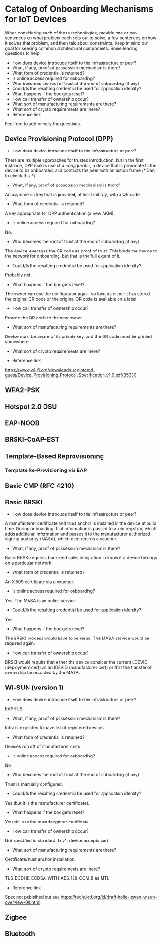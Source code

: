 # Catalog of Onboarding Mechanisms for IoT Devices

When considering each of these technologies, provide one or two sentences on what problem each sets out to solve, a few sentences on how it solves that problem, and then talk about constraints.  Keep in mind our goal for seeking common architectural components.  Some leading questions to help:

 * How does device introduce itself to the infrastructure or peer?
 * What, if any, proof of possession mechanism is there?
 * What form of credential is returned?
 * Is online access required for onboarding?
 * Who becomes the root of trust at the end of onboarding (if any)
 * Could/Is the resulting credential be used for application identity?
 * What happens if the box gets reset?
 * How can transfer of ownership occur?
 * What sort of manufacturing requirements are there?
 * What sort of crypto requirements are there?
 * Reference link

Feel free to add or vary the questions.


## Device Provisioning Protocol (DPP)
 * How does device introduce itself to the infrastructure or peer?
 
There are multiple approaches for trusted introduction, but in the first instance, DPP makes use of a *configurator*, a device that is proximate to the device to be onboarded, and contacts the peer with an action frame /* Dan to check this */
 
 * What, if any, proof of possession mechanism is there?
 
An asymmetric key that is provided, at least initially, with a QR code.

 * What form of credential is returned?
 
A key appropriate for DPP authentication (a new AKM).

 * Is online access required for onboarding?
 
No.

 * Who becomes the root of trust at the end of onboarding (if any)

The device leverages the QR code as proof of trust.  This binds the device to the network for onboarding, but that is the full extent of it.

 * Could/Is the resulting credential be used for application identity?

Probably not.

 * What happens if the box gets reset?

The owner can use the configurator again, so long as either it has stored the original QR code *or* the original QR code is available on a label.

 * How can transfer of ownership occur?
 
Provide the QR code to the new owner.

 * What sort of manufacturing requirements are there?
 
Device must be aware of its private key, and the QR code must be printed somewhere.

 * What sort of crypto requirements are there?


 * Reference link

https://www.wi-fi.org/downloads-registered-guest/Device_Provisioning_Protocol_Specification_v1.0.pdf/35330

## WPA2-PSK

## Hotspot 2.0 OSU

## EAP-NOOB

## BRSKI-CoAP-EST

## Template-Based Reprovisioning

### Template Re-Provisioning via EAP

## Basic CMP (RFC 4210)

## Basic BRSKI

 * How does device introduce itself to the infrastructure or peer?

A manufacturer certificate and trust anchor is installed in the device at build time.  During onboarding, that information is passed to a join registrar, which adds additional information and passes it to the manufacturer authorized signing authority (MASA), which then returns a voucher.

 * What, if any, proof of possession mechanism is there?

Basic BRSKI requires back-end sales integration to know if a device belongs on a particular network.

 *  What form of credential is returned?

An X.509 certificate via a voucher.

 * Is online access required for onboarding?

Yes.  The MASA is an online service.

 * Could/Is the resulting credential be used for application identity?

Yes.

 * What happens if the box gets reset?

The BRSKI process would have to be rerun.  The MASA service would be required again.

 * How can transfer of ownership occur?

 BRSKI would require that either the device consider the current LDEVID (deployment cert) as an IDEVID (manufacturer cert) or that the transfer of ownership be recorded by the MASA.

## Wi-SUN (version 1)

 * How does device introduce itself to the infrastructure or peer?
 
 EAP-TLS
 
 * What, if any, proof of possession mechanism is there?
 
 Infra is expected to have list of registered devices.
 
 * What form of credential is returned?
 
 Devices run off of manufacturer certs.
 
 * Is online access required for onboarding?
 
 No
 
 * Who becomes the root of trust at the end of onboarding (if any)
 
 Trust is manually configured.
 
 * Could/Is the resulting credential be used for application identity?
 
 Yes (but it is the manufacturer certificate).
 
 * What happens if the box gets reset?
 
 You still use the manufacgturer certificate.
 
 * How can transfer of ownership occur?
 
Not specified in standard.  In v1, device accepts cert.
 
 * What sort of manufacturing requirements are there?
 
 Certificate/trust anchor installation.
 
 * What sort of crypto requirements are there?
 
 TLS_ECDHE_ECDSA_WITH_AES_128_CCM_8 as MTI.
 
 * Reference link

Spec not publsihed but see https://tools.ietf.org/id/draft-heile-lpwan-wisun-overview-00.html.
## Zigbee

## Bluetooth
